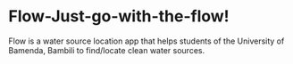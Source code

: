 # Flow-Just-go-with-the-flow!
Flow is a water source location app that helps students of the University of Bamenda, Bambili to find/locate clean water sources.
